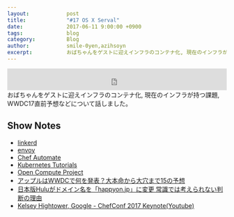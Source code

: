 ```yaml
---
layout:            post
title:             "#17 OS X Serval"
date:              2017-06-11 9:00:00 +0900
tags:              blog
category:          Blog
author:            smile-0yen,azihsoyn
excerpt:           おばちゃんをゲストに迎えインフラのコンテナ化, 現在のインフラが持つ課題, WWDC17直前予想などについて話しました。 
---
```

<iframe width="100%" height="50" scrolling="no" frameborder="no" src="https://w.soundcloud.com/player/?url=https%3A//api.soundcloud.com/tracks/327489467&amp;auto_play=false&amp;hide_related=false&amp;show_user=true&amp;show_reposts=false&amp;visual=false&amp;show_artwork=false&amp;default_height=75"></iframe>
おばちゃんをゲストに迎えインフラのコンテナ化, 現在のインフラが持つ課題, WWDC17直前予想などについて話しました。 

## Show Notes
- [linkerd](https://linkerd.io/)
- [envoy](https://lyft.github.io/envoy/)
- [Chef Automate](https://docs.chef.io/chef_automate.html)
- [Kubernetes Tutorials](https://kubernetes.io/docs/tutorials/kubernetes-basics/)
- [Open Compute Project](http://www.opencompute.org/)
- [アップルはWWDCで何を発表？大本命から大穴まで15の予想](https://japan.cnet.com/article/35102180/)
- [日本版Huluがドメイン名を「happyon.jp」に変更 常識では考えられない判断の理由](http://japanese.engadget.com/2017/05/10/hulu-happyon-jp/)
- [Kelsey Hightower, Google - ChefConf 2017 Keynote(Youtube)](https://www.youtube.com/watch?v=-yTeXCY3iM0&t=1264s)
